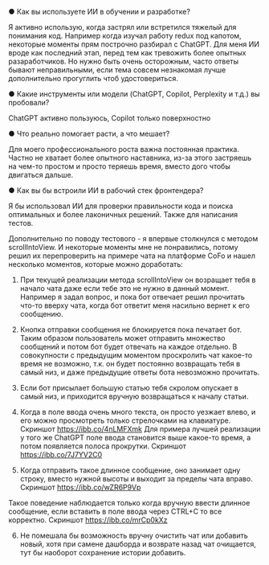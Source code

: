 ● Как вы используете ИИ в обучении и разработке?

Я активно использую, когда застрял или встретился тяжелый для понимания код. Например когда изучал работу redux под капотом, некоторые моменты прям построчно разбирал с ChatGPT. Для меня ИИ вроде как последний этап, перед тем как тревожить более опытных разаработчиков. Но нужно быть очень осторожным, часто ответы бывают неправильными, если тема совсем незнакомая лучше дополнительно прогуглить чтоб удостовериться.

● Какие инструменты или модели (ChatGPT, Copilot, Perplexity и т.д.) вы
пробовали?

ChatGPT активно пользуюсь, Copilot только поверхностно

● Что реально помогает расти, а что мешает?

Для моего профессионального роста важна постоянная практика. Частно не хватает более опытного наставника, из-за этого застряешь на чем-то простом и просто теряешь время, вместо дого чтобы двигаться дальше.

● Как вы бы встроили ИИ в рабочий стек фронтендера?

Я бы использовал ИИ для проверки правильности кода и поиска оптимальных и более лаконичных решений. Также для написания тестов.

Дополнительно по поводу тестового - я впервые столкнулся с методом scrollIntoView. И некоторые моменты мне не понравились, потому решил их перепроверить на примере чата на платформе CoFo и нашел несколько моментов, которые можно доработать:

1. При текущей реализации метода scrollIntoView он возращает тебя в начало чата даже если тебе это не нужно в данный момент. Например я задал вопрос, и пока бот отвечает
   решил прочитать что-то вверху чата, когда бот ответит меня насильно вернет к его сообщению.

2. Кнопка отправки сообщения не блокируется пока печатает бот. Таким образом пользователь может отправить множество сообщений и потом бот будет отвечать на каждое отдельно. В совокупности с предыдущим моментом проскролить чат какое-то время не возможно, т.к. он будет постоянно возвращать тебя в самый низ, и даже предыдущие ответы бота невозможно прочитать.

3. Если бот присылает большую статью тебя скролом опускает в самый низ, и приходится вручную возвращаться к началу статьи.

4. Когда в поле ввода очень много текста, он просто уезжает влево, и его можно просмотреть только стрелочками на клавиатуре. Скриншот https://ibb.co/4nLMFXmk
   Для примера лучшей реализации у того же ChatGPT поле ввода становится выше какое-то время, а потом появляется полоса прокрутки. Скриншот https://ibb.co/7J7YV2C0

5. Когда отправить такое длинное сообщение, оно занимает одну строку, вместо нужной высоты и выходит за пределы чата вправо. Скриншот https://ibb.co/wZR6P9Vp

Такое поведение наблюдается только когда вручную ввести длинное сообщение, если вставить в поле ввода через CTRL+C то все корректно. Скриншот https://ibb.co/mrCp0kXz

6. Не помешала бы возможность вручну очистить чат или добавить новый, хотя при самене дашборда и возврате назад чат очищается, тут бы наоборот сохранение истории добавить.
